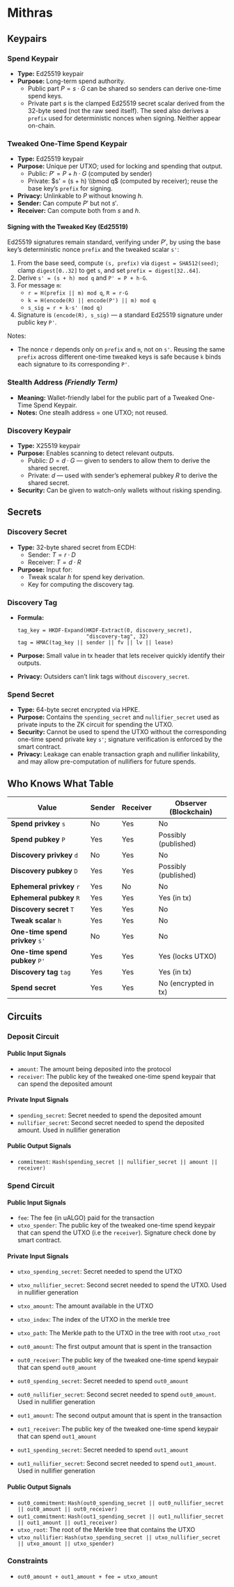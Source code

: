 # Mithras

## Keypairs

### Spend Keypair

- **Type:** Ed25519 keypair
- **Purpose:** Long-term spend authority.
  - Public part $P = s·G$ can be shared so senders can derive one-time spend keys.
  - Private part $s$ is the clamped Ed25519 secret scalar derived from the 32-byte seed (not the raw seed itself). The seed also derives a `prefix` used for deterministic nonces when signing. Neither appear on-chain.

### Tweaked One-Time Spend Keypair

- **Type:** Ed25519 keypair
- **Purpose:** Unique per UTXO; used for locking and spending that output.
  - Public: $P' = P + h·G$ (computed by sender)
  - Private: $s' = (s + h) \\bmod q$ (computed by receiver); reuse the base key’s `prefix` for signing.
- **Privacy:** Unlinkable to $P$ without knowing $h$.
- **Sender:** Can compute $P'$ but not $s'$.
- **Receiver:** Can compute both from $s$ and $h$.

#### Signing with the Tweaked Key (Ed25519)

Ed25519 signatures remain standard, verifying under $P'$, by using the base key’s deterministic nonce `prefix` and the tweaked scalar `s'`:

1. From the base seed, compute `(s, prefix)` via `digest = SHA512(seed)`; clamp `digest[0..32]` to get `s`, and set `prefix = digest[32..64]`.
2. Derive `s' = (s + h) mod q` and `P' = P + h·G`.
3. For message `m`:
   - `r = H(prefix || m) mod q`, `R = r·G`
   - `k = H(encode(R) || encode(P') || m) mod q`
   - `s_sig = r + k·s' (mod q)`
4. Signature is `(encode(R), s_sig)` — a standard Ed25519 signature under public key `P'`.

Notes:
- The nonce `r` depends only on `prefix` and `m`, not on `s'`. Reusing the same `prefix` across different one-time tweaked keys is safe because `k` binds each signature to its corresponding `P'`.

### Stealth Address *(Friendly Term)*

- **Meaning:** Wallet-friendly label for the public part of a Tweaked One-Time Spend Keypair.
- **Notes:** One stealh address = one UTXO; not reused.

### Discovery Keypair

- **Type:** X25519 keypair
- **Purpose:** Enables scanning to detect relevant outputs.
  - Public: $D = d·G$ — given to senders to allow them to derive the shared secret.
  - Private: $d$ — used with sender’s ephemeral pubkey $R$ to derive the shared secret.
- **Security:** Can be given to watch-only wallets without risking spending.

## Secrets

### Discovery Secret

- **Type:** 32-byte shared secret from ECDH:
  - Sender: $T = r·D$
  - Receiver: $T = d·R$
- **Purpose:** Input for:
  - Tweak scalar $h$ for spend key derivation.
  - Key for computing the discovery tag.

### Discovery Tag

- **Formula:**

  ```text
  tag_key = HKDF-Expand(HKDF-Extract(0, discovery_secret),
                        "discovery-tag", 32)
  tag = HMAC(tag_key || sender || fv || lv || lease)
  ```

- **Purpose:** Small value in tx header that lets receiver quickly identify their outputs.

- **Privacy:** Outsiders can’t link tags without `discovery_secret`.

### Spend Secret

- **Type:** 64-byte secret encrypted via HPKE.
- **Purpose:** Contains the `spending_secret` and `nullifier_secret` used as private inputs to the ZK circuit for spending the UTXO.
- **Security:** Cannot be used to spend the UTXO without the corresponding one-time spend private key `s'`; signature verification is enforced by the smart contract.
- **Privacy:** Leakage can enable transaction graph and nullifier linkability, and may allow pre-computation of nullifiers for future spends.

## Who Knows What Table

| Value                           | Sender | Receiver | Observer (Blockchain) |
| ------------------------------- | ------ | -------- | --------------------- |
| **Spend privkey** `s`           | No     | Yes      | No                    |
| **Spend pubkey** `P`            | Yes    | Yes      | Possibly (published)  |
| **Discovery privkey** `d`       | No     | Yes      | No                    |
| **Discovery pubkey** `D`        | Yes    | Yes      | Possibly (published)  |
| **Ephemeral privkey** `r`       | Yes    | No       | No                    |
| **Ephemeral pubkey** `R`        | Yes    | Yes      | Yes (in tx)           |
| **Discovery secret** `T`        | Yes    | Yes      | No                    |
| **Tweak scalar** `h`            | Yes    | Yes      | No                    |
| **One-time spend privkey** `s'` | No     | Yes      | No                    |
| **One-time spend pubkey** `P'`  | Yes    | Yes      | Yes (locks UTXO)      |
| **Discovery tag** `tag`         | Yes    | Yes      | Yes (in tx)           |
| **Spend secret**                | Yes    | Yes      | No (encrypted in tx)  |

## Circuits

### Deposit Circuit

#### Public Input Signals

- `amount`: The amount being deposited into the protocol
- `receiver`: The public key of the tweaked one-time spend keypair that can spend the deposited amount

#### Private Input Signals

- `spending_secret`: Secret needed to spend the deposited amount
- `nullifier_secret`: Second secret needed to spend the deposited amount. Used in nullifier generation

#### Public Output Signals

- `commitment`: `Hash(spending_secret || nullifier_secret || amount || receiver)`

### Spend Circuit

#### Public Input Signals

- `fee`: The fee (in uALGO) paid for the transaction
- `utxo_spender`: The public key of the tweaked one-time spend keypair that can spend the UTXO (i.e the `receiver`). Signature check done by smart contract.

#### Private Input Signals

- `utxo_spending_secret`: Secret needed to spend the UTXO

- `utxo_nullifier_secret`: Second secret needed to spend the UTXO. Used in nullifier generation

- `utxo_amount`: The amount available in the UTXO

- `utxo_index`: The index of the UTXO in the merkle tree

- `utxo_path`: The Merkle path to the UTXO in the tree with root `utxo_root`

- `out0_amount`: The first output amount that is spent in the transaction

- `out0_receiver`: The public key of the tweaked one-time spend keypair that can spend `out0_amount`

- `out0_spending_secret`: Secret needed to spend `out0_amount`

- `out0_nullifier_secret`: Second secret needed to spend `out0_amount`. Used in nullifier generation

- `out1_amount`: The second output amount that is spent in the transaction

- `out1_receiver`: The public key of the tweaked one-time spend keypair that can spend `out1_amount`

- `out1_spending_secret`: Secret needed to spend `out1_amount`

- `out1_nullifier_secret`: Second secret needed to spend `out1_amount`. Used in nullifier generation

#### Public Output Signals

- `out0_commitment`: `Hash(out0_spending_secret || out0_nullifier_secret || out0_amount || out0_receiver)`
- `out1_commitment`: `Hash(out1_spending_secret || out1_nullifier_secret || out1_amount || out1_receiver)`
- `utxo_root`: The root of the Merkle tree that contains the UTXO
- `utxo_nullifier`: `Hash(utxo_spending_secret || utxo_nullifier_secret || utxo_amount || utxo_spender)`

### Constraints

- `out0_amount + out1_amount + fee = utxo_amount`

